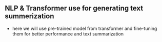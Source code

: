 ## NLP & Transformer use for generating text summerization


- here we will use pre-trained model from transformer and fine-tuning them for better performance and text summarization
